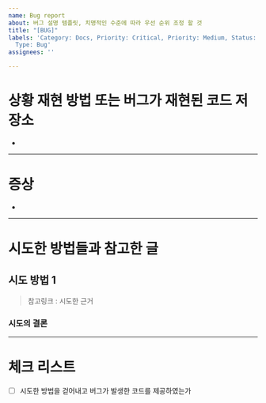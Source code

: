 ```yaml
---
name: Bug report
about: 버그 설명 템플릿, 치명적인 수준에 따라 우선 순위 조정 할 것
title: "[BUG]"
labels: 'Category: Docs, Priority: Critical, Priority: Medium, Status: Not started,
  Type: Bug'
assignees: ''

---
```


# 상황 재현 방법 또는 버그가 재현된 코드 저장소

- 


---
# 증상

- 

---
# 시도한 방법들과 참고한 글

## 시도 방법 1
> 참고링크 : 
시도한 근거

### 시도의 결론

---
# 체크 리스트

- [ ] 시도한 방법을 걷어내고 버그가 발생한 코드를 제공하였는가
